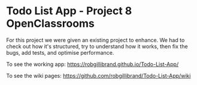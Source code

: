 # Todo List App - Project 8 OpenClassrooms 

For this project we were given an existing project to enhance. We had to check out how it's structured, try to understand how it works, then fix the bugs, add tests, and optimise performance.

To see the working app:
https://robgillibrand.github.io/Todo-List-App/

To see the wiki pages:
https://github.com/robgillibrand/Todo-List-App/wiki
